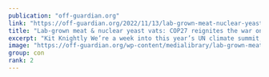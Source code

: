 ```yaml
---
publication: "off-guardian.org"
link: "https://off-guardian.org/2022/11/13/lab-grown-meat-nuclear-yeast-vats-cop27-reignites-the-war-on-food/"
title: "Lab-grown meat & nuclear yeast vats: COP27 reignites the war on food"
excerpt: "Kit Knightly We’re a week into this year’s UN climate summit, COP27, and the various agenda planned to roll out on the back of it are coming into focus. None more so than the autumn off…"
image: "https://off-guardian.org/wp-content/medialibrary/lab-grown-meat-large.jpg"
group: con
rank: 2
---
```

